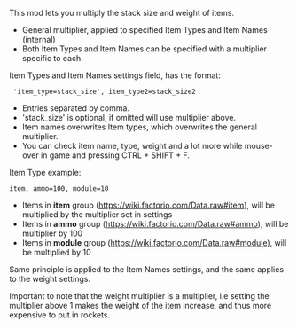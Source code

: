 ﻿This mod lets you multiply the stack size and weight of items.

- General multiplier, applied to specified Item Types and Item Names (internal) 
- Both Item Types and Item Names can be specified with a multiplier specific to each.

Item Types and Item Names settings field, has the format:

` 'item_type=stack_size', item_type2=stack_size2`

- Entries separated by comma. 
- 'stack_size' is optional, if omitted will use multiplier above.
- Item names overwrites Item types, which overwrites the general multiplier.
- You can check item name, type, weight and a lot more while mouse-over in game and pressing CTRL + SHIFT + F.

Item Type example:

`item, ammo=100, module=10`

- Items in **item** group (https://wiki.factorio.com/Data.raw#item), will be multiplied by the multiplier set in settings
- Items in **ammo** group (https://wiki.factorio.com/Data.raw#ammo), will be multiplier by 100
- Items in **module** group (https://wiki.factorio.com/Data.raw#module), will be multiplied by 10

Same principle is applied to the Item Names settings, and the same applies to the weight settings.

Important to note that the weight multiplier is a multiplier, i.e setting the multiplier above 1 makes the weight of the item increase, and thus more expensive to put in rockets.
